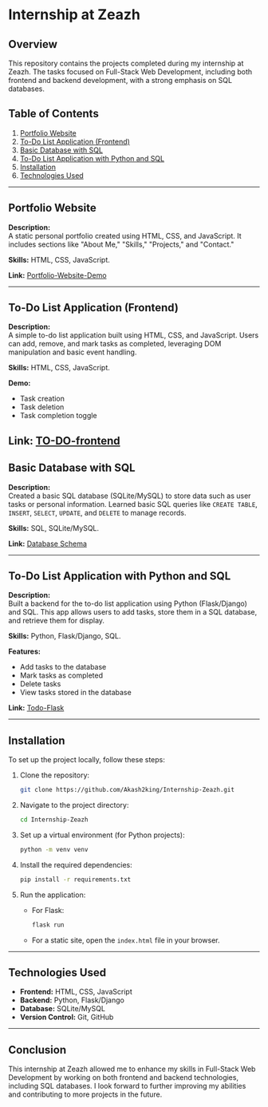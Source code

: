 # Internship at Zeazh

## Overview

This repository contains the projects completed during my internship at Zeazh. The tasks focused on Full-Stack Web Development, including both frontend and backend development, with a strong emphasis on SQL databases.

## Table of Contents
1. [Portfolio Website](#portfolio-website)
2. [To-Do List Application (Frontend)](#to-do-list-application-frontend)
3. [Basic Database with SQL](#basic-database-with-sql)
4. [To-Do List Application with Python and SQL](#to-do-list-application-with-python-and-sql)
5. [Installation](#installation)
6. [Technologies Used](#technologies-used)

---

## Portfolio Website

**Description:**  
A static personal portfolio created using HTML, CSS, and JavaScript. It includes sections like "About Me," "Skills," "Projects," and "Contact."

**Skills:** HTML, CSS, JavaScript.

**Link:** [Portfolio-Website-Demo](https://todo-flask-z4mm.onrender.com/)

---

## To-Do List Application (Frontend)

**Description:**  
A simple to-do list application built using HTML, CSS, and JavaScript. Users can add, remove, and mark tasks as completed, leveraging DOM manipulation and basic event handling.

**Skills:** HTML, CSS, JavaScript.

**Demo:**  
- Task creation
- Task deletion
- Task completion toggle

**Link:** [TO-DO-frontend](https://internship-zeazh.onrender.com/)
---

## Basic Database with SQL

**Description:**  
Created a basic SQL database (SQLite/MySQL) to store data such as user tasks or personal information. Learned basic SQL queries like `CREATE TABLE`, `INSERT`, `SELECT`, `UPDATE`, and `DELETE` to manage records.

**Skills:** SQL, SQLite/MySQL.

**Link:** [Database Schema](https://github.com/Akash2king/Internship-Zeazh/tree/main/sql-learn)

---

## To-Do List Application with Python and SQL

**Description:**  
Built a backend for the to-do list application using Python (Flask/Django) and SQL. This app allows users to add tasks, store them in a SQL database, and retrieve them for display.

**Skills:** Python, Flask/Django, SQL.

**Features:**
- Add tasks to the database
- Mark tasks as completed
- Delete tasks
- View tasks stored in the database

**Link:** [Todo-Flask](https://todo-flask-z4mm.onrender.com/)

---

## Installation

To set up the project locally, follow these steps:

1. Clone the repository:
   ```bash
   git clone https://github.com/Akash2king/Internship-Zeazh.git
   ```

2. Navigate to the project directory:
   ```bash
   cd Internship-Zeazh
   ```

3. Set up a virtual environment (for Python projects):
   ```bash
   python -m venv venv
   ```

4. Install the required dependencies:
   ```bash
   pip install -r requirements.txt
   ```

5. Run the application:
   - For Flask:
     ```bash
     flask run
     ```
   - For a static site, open the `index.html` file in your browser.

---

## Technologies Used

- **Frontend:** HTML, CSS, JavaScript
- **Backend:** Python, Flask/Django
- **Database:** SQLite/MySQL
- **Version Control:** Git, GitHub

---

## Conclusion

This internship at Zeazh allowed me to enhance my skills in Full-Stack Web Development by working on both frontend and backend technologies, including SQL databases. I look forward to further improving my abilities and contributing to more projects in the future.
```

